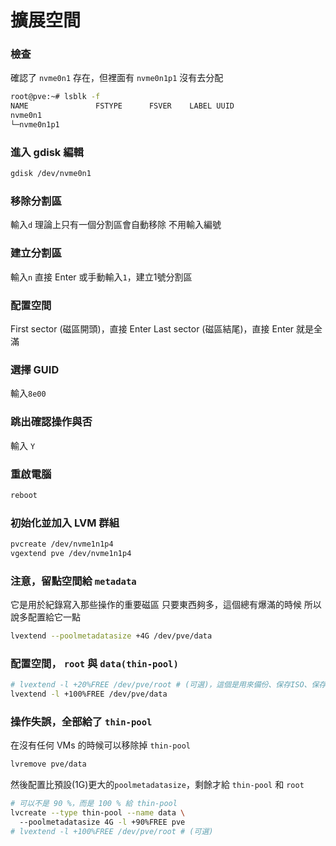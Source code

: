 # 擴展空間

### 檢查
確認了 `nvme0n1` 存在，但裡面有 `nvme0n1p1` 沒有去分配
```bash
root@pve:~# lsblk -f
NAME               FSTYPE      FSVER    LABEL UUID                                   FSAVAIL FSUSE% MOUNTPOINTS
nvme0n1                                                                                             
└─nvme0n1p1  
```

### 進入 gdisk 編輯
```bash
gdisk /dev/nvme0n1
```

### 移除分割區
輸入`d`
理論上只有一個分割區會自動移除
不用輸入編號

### 建立分割區
輸入`n`
直接 Enter 或手動輸入`1`，建立1號分割區

### 配置空間
First sector (磁區開頭)，直接 Enter
Last sector (磁區結尾)，直接 Enter 就是全滿

### 選擇 GUID
輸入`8e00`

### 跳出確認操作與否
輸入 `Y`

### 重啟電腦
```bash
reboot
```

### 初始化並加入 LVM 群組
```bash
pvcreate /dev/nvme1n1p4
vgextend pve /dev/nvme1n1p4
```

### **注意**，留點空間給 `metadata`
它是用於紀錄寫入那些操作的重要磁區
只要東西夠多，這個總有爆滿的時候
所以說多配置給它一點
```bash
lvextend --poolmetadatasize +4G /dev/pve/data
```
### 配置空間， `root` 與 `data(thin-pool)`
```bash
# lvextend -l +20%FREE /dev/pve/root # (可選)，這個是用來備份、保存ISO、保存模板的空間，這裡可以用 +100G 之類的形式
lvextend -l +100%FREE /dev/pve/data
```

### **操作失誤**，全部給了 `thin-pool`
在沒有任何 VMs 的時候可以移除掉 `thin-pool`
```bash
lvremove pve/data
```
然後配置比預設(1G)更大的`poolmetadatasize`，剩餘才給 `thin-pool` 和 `root`
```bash
# 可以不是 90 %，而是 100 % 給 thin-pool
lvcreate --type thin-pool --name data \ 
  --poolmetadatasize 4G -l +90%FREE pve
# lvextend -l +100%FREE /dev/pve/root # (可選)
```